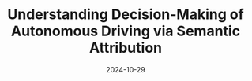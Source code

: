 ---
title: "Understanding Decision-Making of Autonomous Driving via Semantic Attribution"
collection: publications
permalink: /publication/2024-semantic-attr
date: 2024-10-29
venue: 'IEEE Transactions on Intelligent Transportation Systems'
# paperurl: '/files/pdf/research/Turning the Lights on.pdf'
link: 'https://ieeexplore.ieee.org/document/10738125'
paperurl: '/files/pdf/research/202411attrblob-ITS.pdf'
# github: 'https://github.com/GlowingHorse/NetVisCompare'
book: 'https://shirui-homepage.com/research/10semantic-attr/'
# zenodo: 'https://zenodo.org/badge/628158030.svg'
# researchButton: 'https://shirui-homepage.com/research/attr-vis/'
citation: 'Rui Shi, <a href="https://li-tianxing.github.io/">Tianxing Li</a>, <a href="http://www.graco.c.u-tokyo.ac.jp/yama-lab/index.php">Yasushi Yamaguchi</a>, <a href="https://cpns.bjut.edu.cn/index.html#/home">Liguo Zhang</a>. <i>IEEE Transactions on Intelligent Transportation Systems</i>, 2024, Early Access, DOI: 10.1109/TITS.2024.3483810.'
---
